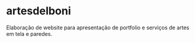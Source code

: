 # artesdelboni
Elaboração de website para apresentação de portfolio e serviços de artes em tela e paredes.
